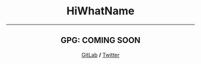 <div align=center>
  <h1> <b>HiWhatName</b> </h1>
  <hr>
  <h2><b>GPG: COMING SOON</b></h2>
  <a href="https://gitlab.com/HiWhatName">GitLab</a> <b>/</b> <a href="https://twitter.com/HiWhyName">Twitter</a>
 </div>
